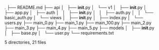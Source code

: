 .
├── README.md
├── api
│   ├── __init__.py
│   └── v1
│       ├── __init__.py
│       ├── app.py
│       ├── auth
│       │   ├── __init__.py
│       │   ├── auth.py
│       │   └── basic_auth.py
│       └── views
│           ├── __init__.py
│           ├── index.py
│           └── users.py
├── main_0.py
├── main_1.py
├── main_100.py
├── main_2.py
├── main_3.py
├── main_4.py
├── main_5.py
├── models
│   ├── __init__.py
│   ├── base.py
│   └── user.py
└── requirements.txt

5 directories, 21 files
